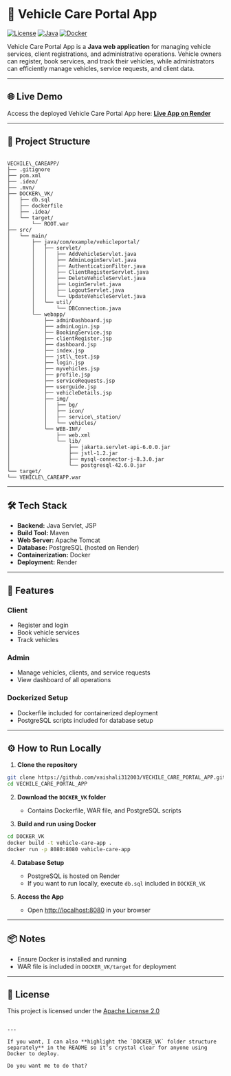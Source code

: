 # 🚗 Vehicle Care Portal App

[![License](https://img.shields.io/badge/License-Apache%202.0-blue.svg)](LICENSE)
[![Java](https://img.shields.io/badge/Java-Servlets-orange)](https://www.oracle.com/java/)
[![Docker](https://img.shields.io/badge/Docker-Container-blue)](https://www.docker.com/)

Vehicle Care Portal App is a **Java web application** for managing vehicle services, client registrations, and administrative operations. Vehicle owners can register, book services, and track their vehicles, while administrators can efficiently manage vehicles, service requests, and client data.

---

## 🌐 Live Demo

Access the deployed Vehicle Care Portal App here: [**Live App on Render**](https://vehicle-portal-app.onrender.com/)

---

## 📂 Project Structure

```

VECHILE\_CAREAPP/
├── .gitignore
├── pom.xml
├── .idea/
├── .mvn/
├── DOCKER\_VK/
│   ├── db.sql
│   ├── dockerfile
│   ├── .idea/
│   └── target/
│       └── ROOT.war
├── src/
│   └── main/
│       ├── java/com/example/vehicleportal/
│       │   ├── servlet/
│       │   │   ├── AddVehicleServlet.java
│       │   │   ├── AdminLoginServlet.java
│       │   │   ├── AuthenticationFilter.java
│       │   │   ├── ClientRegisterServlet.java
│       │   │   ├── DeleteVehicleServlet.java
│       │   │   ├── LoginServlet.java
│       │   │   ├── LogoutServlet.java
│       │   │   └── UpdateVehicleServlet.java
│       │   └── util/
│       │       └── DBConnection.java
│       └── webapp/
│           ├── adminDashboard.jsp
│           ├── adminLogin.jsp
│           ├── BookingService.jsp
│           ├── clientRegister.jsp
│           ├── dashboard.jsp
│           ├── index.jsp
│           ├── jstl\_test.jsp
│           ├── login.jsp
│           ├── myvehicles.jsp
│           ├── profile.jsp
│           ├── serviceRequests.jsp
│           ├── userguide.jsp
│           ├── vehicleDetails.jsp
│           ├── img/
│           │   ├── bg/
│           │   ├── icon/
│           │   ├── service\_station/
│           │   └── vehicles/
│           └── WEB-INF/
│               ├── web.xml
│               └── lib/
│                   ├── jakarta.servlet-api-6.0.0.jar
│                   ├── jstl-1.2.jar
│                   ├── mysql-connector-j-8.3.0.jar
│                   └── postgresql-42.6.0.jar
└── target/
└── VEHICLE\_CAREAPP.war

````

---

## 🛠️ Tech Stack

- **Backend:** Java Servlet, JSP  
- **Build Tool:** Maven  
- **Web Server:** Apache Tomcat  
- **Database:** PostgreSQL (hosted on Render)  
- **Containerization:** Docker  
- **Deployment:** Render  

---

## 🚀 Features

### Client
- Register and login  
- Book vehicle services  
- Track vehicles  

### Admin
- Manage vehicles, clients, and service requests  
- View dashboard of all operations  

### Dockerized Setup
- Dockerfile included for containerized deployment  
- PostgreSQL scripts included for database setup  

---

## ⚙️ How to Run Locally

1. **Clone the repository**  

```bash
git clone https://github.com/vaishali312003/VECHILE_CARE_PORTAL_APP.git
cd VECHILE_CARE_PORTAL_APP
````

2. **Download the `DOCKER_VK` folder**

   * Contains Dockerfile, WAR file, and PostgreSQL scripts

3. **Build and run using Docker**

```bash
cd DOCKER_VK
docker build -t vehicle-care-app .
docker run -p 8080:8080 vehicle-care-app
```

4. **Database Setup**

   * PostgreSQL is hosted on Render
   * If you want to run locally, execute `db.sql` included in `DOCKER_VK`

5. **Access the App**

   * Open [http://localhost:8080](http://localhost:8080) in your browser

---

## 📦 Notes

* Ensure Docker is installed and running
* WAR file is included in `DOCKER_VK/target` for deployment

---

## 📄 License

This project is licensed under the [Apache License 2.0](LICENSE)

```

---

If you want, I can also **highlight the `DOCKER_VK` folder structure separately** in the README so it’s crystal clear for anyone using Docker to deploy.  

Do you want me to do that?
```
